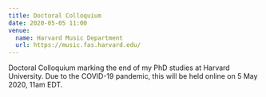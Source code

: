 ```yaml
---
title: Doctoral Colloquium
date: 2020-05-05 11:00
venue:
  name: Harvard Music Department
  url: https://music.fas.harvard.edu/
---
```


Doctoral Colloquium marking the end of my PhD studies at Harvard University. Due to the COVID-19 pandemic, this will be held online on 5 May 2020, 11am EDT.
